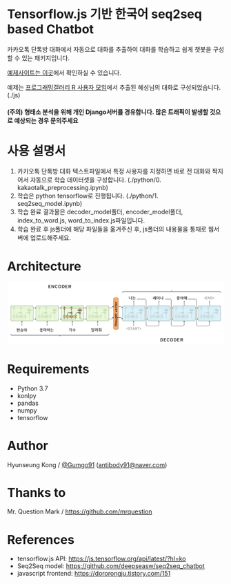 # Tensorflow.js 기반 한국어 seq2seq based Chatbot
카카오톡 단톡방 대화에서 자동으로 대화를 추출하여 대화를 학습하고 쉽게 챗봇을 구성할 수 있는 패키지입니다.

[예제사이트는 이곳](http://blcat.kr/aichat/)에서 확인하실 수 있습니다.

예제는 [프로그래밍갤러리 R 사용자 모임](https://open.kakao.com/o/gucyTGFb)에서 추출된 혜성님의 대화로 구성되었습니다.(./js)

#### (주의) 형태소 분석을 위해 개인 Django서버를 경유합니다. 많은 트래픽이 발생할 것으로 예상되는 경우 문의주세요


# 사용 설명서

1. 카카오톡 단톡방 대화 텍스트파일에서 특정 사용자를 지정하면 바로 전 대화와 짝지어서 자동으로 학습 데이터셋을 구성합니다. (./python/0. kakaotalk_preprocessing.ipynb)
2. 학습은 python tensorflow로 진행됩니다. (./python/1. seq2seq_model.ipynb)
3. 학습 완료 결과물은 decoder_model폴더, encoder_model폴더, index_to_word.js, word_to_index.js파일입니다.
4. 학습 완료 후 js폴더에 해당 파일들을 옮겨주신 후, js폴더의 내용물을 통채로 웹서버에 업로드해주세요.

# Architecture
![images](images/lstm.png) 

# Requirements
- Python 3.7
- konlpy
- pandas
- numpy
- tensorflow

# Author
Hyunseung Kong / [@Gumgo91](https://github.com/Gumgo91) (antibody91@naver.com)

# Thanks to
Mr. Question Mark / https://github.com/mrquestion

# References
- tensorflow.js API: https://js.tensorflow.org/api/latest/?hl=ko
- Seq2Seq model: https://github.com/deepseasw/seq2seq_chatbot
- javascript frontend: https://dororongju.tistory.com/151

